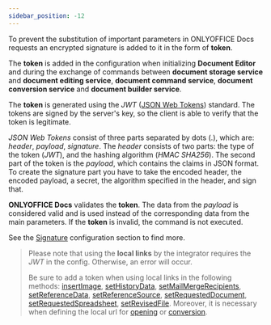 ```yaml
---
sidebar_position: -12
---
```


To prevent the substitution of important parameters in ONLYOFFICE Docs requests an encrypted signature is added to it in the form of **token**.

The **token** is added in the configuration when initializing **Document Editor** and during the exchange of commands between **document storage service** and **document editing service**, **document command service**, **document conversion service** and **document builder service**.

The **token** is generated using the *JWT* ([JSON Web Tokens](https://jwt.io/)) standard. The tokens are signed by the server's key, so the client is able to verify that the token is legitimate.

*JSON Web Tokens* consist of three parts separated by dots (.), which are: *header*, *payload*, *signature*. The *header* consists of two parts: the type of the token (*JWT*), and the hashing algorithm (*HMAC SHA256*). The second part of the token is the *payload*, which contains the claims in JSON format. To create the signature part you have to take the encoded header, the encoded payload, a secret, the algorithm specified in the header, and sign that.

**ONLYOFFICE Docs** validates the **token**. The data from the *payload* is considered valid and is used instead of the corresponding data from the main parameters. If the **token** is invalid, the command is not executed.

See the [Signature](../../additional-api/signature/signature.md) configuration section to find more.

> Please note that using the **local links** by the integrator requires the *JWT* in the config. Otherwise, an error will occur.
> 
> Be sure to add a token when using local links in the following methods: [insertImage](../../usage-api/methods.md#insertimage), [setHistoryData](../../usage-api/methods.md#sethistorydata), [setMailMergeRecipients](../../usage-api/methods.md#setmailmergerecipients), [setReferenceData](../../usage-api/methods.md#setreferencedata), [setReferenceSource](../../usage-api/methods.md#setreferencesource), [setRequestedDocument](../../usage-api/methods.md#setrequesteddocument), [setRequestedSpreadsheet](../../usage-api/methods.md#setrequestedspreadsheet), [setRevisedFile](../../usage-api/methods.md#setrevisedfile). Moreover, it is necessary when defining the local url for [opening](../../usage-api/config/document/document.md#url) or [conversion](../../additional-api/conversion-api/request.md#url).
